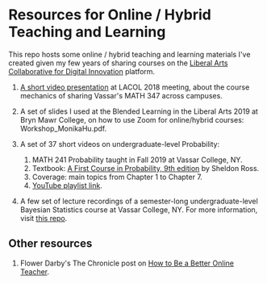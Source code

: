 # Resources for Online / Hybrid Teaching and Learning

This repo hosts some online / hybrid teaching and learning materials I've created given my few years of sharing courses on the [Liberal Arts Collaborative for Digital Innovation](https://lacol.net/) platform.

1. [A short video presentation](https://www.youtube.com/watch?v=MclwbW7zv7o&list=PL_lWxa4iVNt2-cuyCUqaAEFNdmz1bcRZt) at LACOL 2018 meeting, about the course mechanics of sharing Vassar's MATH 347 across campuses.

2. A set of slides I used at the Blended Learning in the Liberal Arts 2019 at Bryn Mawr College, on how to use Zoom for online/hybrid courses: Workshop_MonikaHu.pdf.

3. A set of 37 short videos on undergraduate-level Probability:
    1. MATH 241 Probability taught in Fall 2019 at Vassar College, NY.
    2. Textbook: [A First Course in Probability, 9th edition](https://www.pearson.com/us/higher-education/program/Ross-First-Course-in-Probability-A-9th-Edition/PGM110742.html) by Sheldon Ross.
    3. Coverage: main topics from Chapter 1 to Chapter 7.
    2. [YouTube playlist link](https://www.youtube.com/playlist?list=PL_lWxa4iVNt0fqxLbc-nvmvhCqsvtwQKN).
    
4. A few set of lecture recordings of a semester-long undergraduate-level Bayesian Statistics course at Vassar College, NY. For more information, visit [this repo](https://github.com/monika76five/Undergrad-Bayesian-Statistics).


## Other resources

1. Flower Darby's The Chronicle post on [How to Be a Better Online Teacher](https://www.chronicle.com/interactives/advice-online-teaching).
